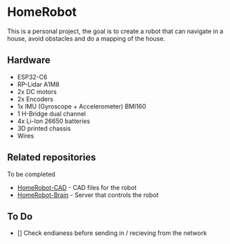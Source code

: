 # HomeRobot

This is a personal project, the goal is to create a robot that can navigate in a house, avoid obstacles and do a mapping of the house.

## Hardware

- ESP32-C6
- RP-Lidar A1M8
- 2x DC motors
- 2x Encoders
- 1x IMU (Gyroscope + Accelerometer) BMI160
- 1 H-Bridge dual channel
- 4x Li-Ion 26650 batteries
- 3D printed chassis
- Wires

## Related repositories

To be completed
- [HomeRobot-CAD]() - CAD files for the robot
- [HomeRobot-Brain]() - Server that controls the robot

## To Do

- [] Check endianess before sending in / recieving from  the network



